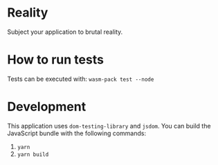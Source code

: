 # Reality

Subject your application to brutal reality.

# How to run tests

Tests can be executed with: `wasm-pack test --node`

# Development

This application uses `dom-testing-library` and `jsdom`.
You can build the JavaScript bundle with the following commands:

1. `yarn`
2. `yarn build`
